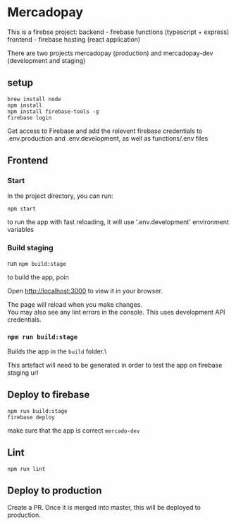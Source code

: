 # Mercadopay

This is a firebse project:
backend - firebase functions (typescript + express)
frontend - firebase hosting (react application)

There are two projects mercadopay (production)
and mercadopay-dev (development and staging)

## setup

    brew install node
    npm install
    npm install firebase-tools -g
    firebase login

Get access to Firebase and add the relevent firebase credentials to .env.production and .env.development, as well as functions/.env files

## Frontend

### Start

In the project directory, you can run:

`npm start`

to run the app with fast reloading, it will use '.env.development' environment variables

### Build staging

run `npm build:stage`

to build the app, poin

Open [http://localhost:3000](http://localhost:3000) to view it in your browser.

The page will reload when you make changes.\
You may also see any lint errors in the console.
This uses development API credentials.

### `npm run build:stage`

Builds the app in the `build` folder.\

This artefact will need to be generated in order to test the app on firebase staging url

## Deploy to firebase

    npm run build:stage
    firebase deploy

make sure that the app is correct `mercado-dev`

## Lint

    npm run lint

## Deploy to production

Create a PR. Once it is merged into master, this will be deployed to production.
